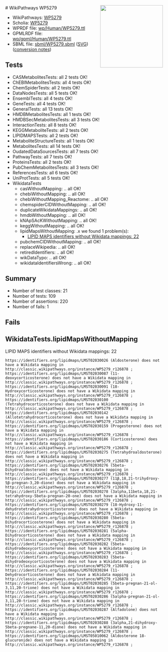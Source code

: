 <img style="float: right; width: 200px" src="../logo.png" />
# WikiPathways WP5279

* WikiPathways: [WP5279](https://identifiers.org/wikipathways:WP5279)
* Scholia: [WP5279](https://scholia.toolforge.org/wikipathways/WP5279)
* WPRDF file: [wp/Human/WP5279.ttl](../wp/Human/WP5279.ttl)
* GPMLRDF file: [wp/gpml/Human/WP5279.ttl](../wp/gpml/Human/WP5279.ttl)
* SBML file: [sbml/WP5279.sbml](../sbml/WP5279.sbml) ([SVG](../sbml/WP5279.svg)) ([conversion notes](../sbml/WP5279.txt))

## Tests
* CASMetabolitesTests: all 2 tests OK!
* ChEBIMetabolitesTests: all 4 tests OK!
* ChemSpiderTests: all 2 tests OK!
* DataNodesTests: all 5 tests OK!
* EnsemblTests: all 4 tests OK!
* GeneTests: all 4 tests OK!
* GeneralTests: all 13 tests OK!
* HMDBMetabolitesTests: all 1 tests OK!
* HMDBSecMetabolitesTests: all 3 tests OK!
* InteractionTests: all 8 tests OK!
* KEGGMetaboliteTests: all 2 tests OK!
* LIPIDMAPSTests: all 2 tests OK!
* MetaboliteStructureTests: all 1 tests OK!
* MetabolitesTests: all 14 tests OK!
* OudatedDataSourcesTests: all 7 tests OK!
* PathwayTests: all 7 tests OK!
* ProteinsTests: all 2 tests OK!
* PubChemMetabolitesTests: all 3 tests OK!
* ReferencesTests: all 6 tests OK!
* UniProtTests: all 5 tests OK!
* WikidataTests
    * casWithoutMapping: .. all OK!
    * chebiWithoutMapping: .. all OK!
    * chebiWithoutMapping_Reactome: .. all OK!
    * chemspiderCIDWithoutMapping: .. all OK!
    * duplicateWikidataMappings: .. all OK!
    * hmdbWithoutMapping: .. all OK!
    * kNApSAcKWithoutMapping: .. all OK!
    * keggWithoutMapping: .. all OK!
    * lipidMapsWithoutMapping: .x we found 1 problem(s):
        * [LIPID MAPS identifiers without Wikidata mappings: 22](#41c16d30)
    * pubchemCIDWithoutMapping: .. all OK!
    * replaceWikipedia: .. all OK!
    * retiredIdentifiers: .. all OK!
    * wikDataTypo: .. all OK!
    * wikidataIdentifiersWrong: .. all OK!


## Summary

* Number of test classes: 21
* Number of tests: 109
* Number of assertions: 220
* Number of fails: 1

## Fails

<a name="41c16d30" />

## WikidataTests.lipidMapsWithoutMapping

LIPID MAPS identifiers without Wikidata mappings: 22
```
https://identifiers.org/lipidmaps/LMST02030026 (Aldosterone) does not have a Wikidata mapping in http://classic.wikipathways.org/instance/WP5279_r126878 ; 
https://identifiers.org/lipidmaps/LMST02030087 (11-deoxycorticosterone) does not have a Wikidata mapping in http://classic.wikipathways.org/instance/WP5279_r126878 ; 
https://identifiers.org/lipidmaps/LMST02030091 (18-Hydroxycorticosterone) does not have a Wikidata mapping in http://classic.wikipathways.org/instance/WP5279_r126878 ; 
https://identifiers.org/lipidmaps/LMST02030100 (Tetrahydrocorticosterone) does not have a Wikidata mapping in http://classic.wikipathways.org/instance/WP5279_r126878 ; 
https://identifiers.org/lipidmaps/LMST02030142 (Allotetrahydrocorticosterone) does not have a Wikidata mapping in http://classic.wikipathways.org/instance/WP5279_r126878 ; 
https://identifiers.org/lipidmaps/LMST02030159 (Progesterone) does not have a Wikidata mapping in http://classic.wikipathways.org/instance/WP5279_r126878 ; 
https://identifiers.org/lipidmaps/LMST02030186 (Corticosterone) does not have a Wikidata mapping in http://classic.wikipathways.org/instance/WP5279_r126878 ; 
https://identifiers.org/lipidmaps/LMST02030275 (Tetrahydroaldosterone) does not have a Wikidata mapping in http://classic.wikipathways.org/instance/WP5279_r126878 ; 
https://identifiers.org/lipidmaps/LMST02030276 (5beta-Dihydroaldosterone) does not have a Wikidata mapping in http://classic.wikipathways.org/instance/WP5279_r126878 ; 
https://identifiers.org/lipidmaps/LMST02030277 (11β,18,21-trihydroxy-5β-pregnan-3,20-dione) does not have a Wikidata mapping in http://classic.wikipathways.org/instance/WP5279_r126878 ; 
https://identifiers.org/lipidmaps/LMST02030278 (3alpha,11beta,18,21-tetrahydroxy-5beta-pregnan-20-one) does not have a Wikidata mapping in http://classic.wikipathways.org/instance/WP5279_r126878 ; 
https://identifiers.org/lipidmaps/LMST02030279 (18-Hydroxy-11-dehydrotetrahydrocorticosterone) does not have a Wikidata mapping in http://classic.wikipathways.org/instance/WP5279_r126878 ; 
https://identifiers.org/lipidmaps/LMST02030280 (5beta-Dihydrocorticosterone) does not have a Wikidata mapping in http://classic.wikipathways.org/instance/WP5279_r126878 ; 
https://identifiers.org/lipidmaps/LMST02030281 (5alpha-Dihydrocorticosterone) does not have a Wikidata mapping in http://classic.wikipathways.org/instance/WP5279_r126878 ; 
https://identifiers.org/lipidmaps/LMST02030282 (5beta-dihydrodeoxycorticosterone) does not have a Wikidata mapping in http://classic.wikipathways.org/instance/WP5279_r126878 ; 
https://identifiers.org/lipidmaps/LMST02030283 (5beta-dihydrodeoxycorticosterone) does not have a Wikidata mapping in http://classic.wikipathways.org/instance/WP5279_r126878 ; 
https://identifiers.org/lipidmaps/LMST02030284 (11-Dehydrocorticosterone) does not have a Wikidata mapping in http://classic.wikipathways.org/instance/WP5279_r126878 ; 
https://identifiers.org/lipidmaps/LMST02030285 (5beta-pregnan-21-ol-3,11,20-trione) does not have a Wikidata mapping in http://classic.wikipathways.org/instance/WP5279_r126878 ; 
https://identifiers.org/lipidmaps/LMST02030286 (5alpha-pregnan-21-ol-3,11,20-trione) does not have a Wikidata mapping in http://classic.wikipathways.org/instance/WP5279_r126878 ; 
https://identifiers.org/lipidmaps/LMST02030287 (Alfadolone) does not have a Wikidata mapping in http://classic.wikipathways.org/instance/WP5279_r126878 ; 
https://identifiers.org/lipidmaps/LMST02030288 (3alpha,21-dihydroxy-5beta-pregnane-11,20-dione) does not have a Wikidata mapping in http://classic.wikipathways.org/instance/WP5279_r126878 ; 
https://identifiers.org/lipidmaps/LMST05010062 (Aldosterone 18-glucuronide) does not have a Wikidata mapping in http://classic.wikipathways.org/instance/WP5279_r126878 ; 
```

